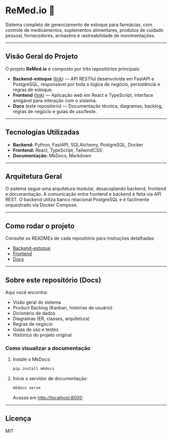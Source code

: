 # ReMed.io 🧪

Sistema completo de gerenciamento de estoque para farmácias, com controle de medicamentos, suplementos alimentares, produtos de cuidado pessoal, fornecedores, armazéns e rastreabilidade de movimentações.

---

## Visão Geral do Projeto

O projeto **ReMed.io** é composto por três repositórios principais:

- **Backend-estoque** ([link](https://github.com/remed-io/Backend-estoque)) — API RESTful desenvolvida em FastAPI e PostgreSQL, responsável por toda a lógica de negócio, persistência e regras de estoque.
- **Frontend** ([link](https://github.com/remed-io/Frontend)) — Aplicação web em React e TypeScript, interface amigável para interação com o sistema.
- **Docs** (este repositório) — Documentação técnica, diagramas, backlog, regras de negócio e guias de uso/teste.

---

## Tecnologias Utilizadas

- **Backend:** Python, FastAPI, SQLAlchemy, PostgreSQL, Docker
- **Frontend:** React, TypeScript, TailwindCSS
- **Documentação:** MkDocs, Markdown

---

## Arquitetura Geral

O sistema segue uma arquitetura modular, desacoplando backend, frontend e documentação. A comunicação entre frontend e backend é feita via API REST. O backend utiliza banco relacional PostgreSQL e é facilmente orquestrado via Docker Compose.

---

## Como rodar o projeto

Consulte os READMEs de cada repositório para instruções detalhadas:
- [Backend-estoque](https://github.com/remed-io/Backend-estoque)
- [Frontend](https://github.com/remed-io/Frontend)
- [Docs](https://github.com/remed-io/Docs)

---

## Sobre este repositório (Docs)

Aqui você encontra:
- Visão geral do sistema
- Product Backlog (Kanban, histórias de usuário)
- Dicionário de dados
- Diagramas (ER, classes, arquitetura)
- Regras de negócio
- Guias de uso e testes
- Histórico do projeto original

### Como visualizar a documentação

1. Instale o MkDocs:
   ```bash
   pip install mkdocs
   ```
2. Inicie o servidor de documentação:
   ```bash
   mkdocs serve
   ```
   Acesse em [http://localhost:8000](http://localhost:8000).

---

## Licença

MIT

